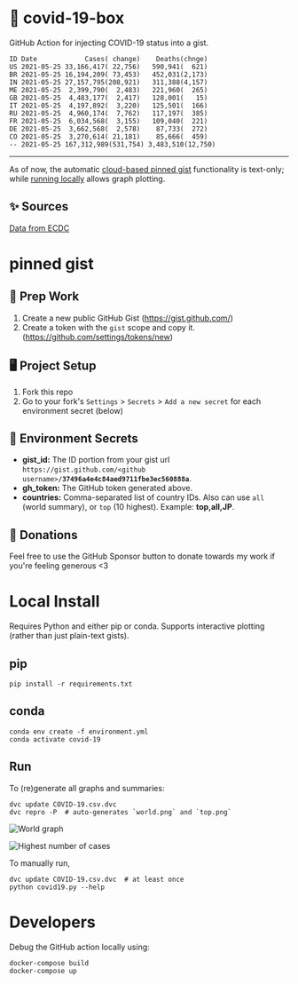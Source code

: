 # 🏥 covid-19-box

GitHub Action for injecting COVID-19 status into a gist.

```
ID Date            Cases( change)    Deaths(chnge)
US 2021-05-25 33,166,417( 22,756)   590,941(  621)
BR 2021-05-25 16,194,209( 73,453)   452,031(2,173)
IN 2021-05-25 27,157,795(208,921)   311,388(4,157)
ME 2021-05-25  2,399,790(  2,483)   221,960(  265)
GB 2021-05-25  4,483,177(  2,417)   128,001(   15)
IT 2021-05-25  4,197,892(  3,220)   125,501(  166)
RU 2021-05-25  4,960,174(  7,762)   117,197(  385)
FR 2021-05-25  6,034,568(  3,155)   109,040(  221)
DE 2021-05-25  3,662,568(  2,578)    87,733(  272)
CO 2021-05-25  3,270,614( 21,181)    85,666(  459)
-- 2021-05-25 167,312,989(531,754) 3,483,510(12,750)
```

---

As of now, the automatic [cloud-based pinned gist](#pinned-gist) functionality is text-only;
while [running locally](#local-install) allows graph plotting.

## ✨ Sources

[Data from ECDC](https://www.ecdc.europa.eu/en/publications-data/download-todays-data-geographic-distribution-covid-19-cases-worldwide)

# pinned gist

## 🎒 Prep Work
1. Create a new public GitHub Gist (https://gist.github.com/)
1. Create a token with the `gist` scope and copy it. (https://github.com/settings/tokens/new)

## 🖥 Project Setup
1. Fork this repo
1. Go to your fork's `Settings` > `Secrets` > `Add a new secret` for each environment secret (below)

## 🤫 Environment Secrets
- **gist_id:** The ID portion from your gist url `https://gist.github.com/<github username>/`**`37496a4e4c84aed9711fbe3ec560888a`**.
- **gh_token:** The GitHub token generated above.
- **countries:** Comma-separated list of country IDs. Also can use `all` (world summary), or `top` (10 highest). Example: **top,all,JP**.

## 💸 Donations

Feel free to use the GitHub Sponsor button to donate towards my work if you're feeling generous <3

# Local Install

Requires Python and either pip or conda. Supports interactive plotting (rather than just plain-text gists).

## pip

```
pip install -r requirements.txt
```

## conda

```
conda env create -f environment.yml
conda activate covid-19
```

## Run

To (re)generate all graphs and summaries:

```
dvc update COVID-19.csv.dvc
dvc repro -P  # auto-generates `world.png` and `top.png`
```

![World graph](world.png)

![Highest number of cases](top.png)

To manually run,

```
dvc update COVID-19.csv.dvc  # at least once
python covid19.py --help
```

# Developers

Debug the GitHub action locally using:

```
docker-compose build
docker-compose up
```

